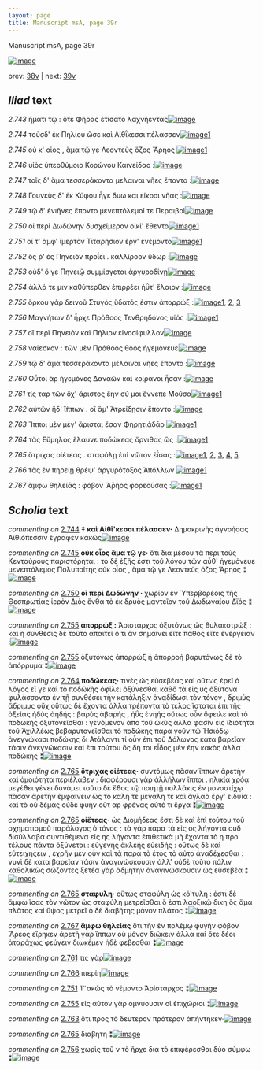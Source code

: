 ```yaml
---
layout: page
title: Manuscript msA, page 39r
---
```


Manuscript msA, page 39r

[![image](http://www.homermultitext.org/iipsrv?OBJ=IIP,1.0&FIF=/project/homer/pyramidal/deepzoom/hmt/vaimg/2017a/VA039RN_0040.tif&WID=100&CVT=JPEG)](http://www.homermultitext.org/ict2/?urn=urn:cite2:hmt:vaimg.2017a:VA039RN_0040)

prev:  [38v](../38v) | next:  [39v](../39v)

## *Iliad* text

*2.743* <a id="2.743"/> ἤματι τῷ : ὅτε Φῆρας ἐτίσατο λαχνήεντας[![image](http://www.homermultitext.org/iipsrv?OBJ=IIP,1.0&FIF=/project/homer/pyramidal/deepzoom/hmt/vaimg/2017a/VA039RN_0040.tif&RGN=0.137,0.219,0.421,0.0444&WID=1000&CVT=JPEG)](http://www.homermultitext.org/ict2/?urn=urn:cite2:hmt:vaimg.2017a:VA039RN_0040@0.137,0.219,0.421,0.0444)

*2.744* <a id="2.744"/> τοὺσδ' ἐκ Πηλίου 					ῶσε καὶ Αἰθΐκεσσι πέλασσεν[![image](http://www.homermultitext.org/iipsrv?OBJ=IIP,1.0&FIF=/project/homer/pyramidal/deepzoom/hmt/vaimg/2017a/VA039RN_0040.tif&RGN=0.145,0.2445,0.421,0.0354&WID=1000&CVT=JPEG)](http://www.homermultitext.org/ict2/?urn=urn:cite2:hmt:vaimg.2017a:VA039RN_0040@0.145,0.2445,0.421,0.0354)[1](#msA_2.735)

*2.745* <a id="2.745"/> οὐ κ' οἶος , ἅμα τῷ γε Λεοντεὺς ὄζος Ἄρηος 				[![image](http://www.homermultitext.org/iipsrv?OBJ=IIP,1.0&FIF=/project/homer/pyramidal/deepzoom/hmt/vaimg/2017a/VA039RN_0040.tif&RGN=0.134,0.2671,0.421,0.0278&WID=1000&CVT=JPEG)](http://www.homermultitext.org/ict2/?urn=urn:cite2:hmt:vaimg.2017a:VA039RN_0040@0.134,0.2671,0.421,0.0278)[1](#msA_2.736)

*2.746* <a id="2.746"/> υἱὸς ὑπερθύμοιο Κορώνου 						Καινείδαο :[![image](http://www.homermultitext.org/iipsrv?OBJ=IIP,1.0&FIF=/project/homer/pyramidal/deepzoom/hmt/vaimg/2017a/VA039RN_0040.tif&RGN=0.131,0.2852,0.421,0.0278&WID=1000&CVT=JPEG)](http://www.homermultitext.org/ict2/?urn=urn:cite2:hmt:vaimg.2017a:VA039RN_0040@0.131,0.2852,0.421,0.0278)

*2.747* <a id="2.747"/> τοῖς δ' ἅμα τεσσεράκοντα μελαιναι νῆες ἕποντο :[![image](http://www.homermultitext.org/iipsrv?OBJ=IIP,1.0&FIF=/project/homer/pyramidal/deepzoom/hmt/vaimg/2017a/VA039RN_0040.tif&RGN=0.133,0.3078,0.421,0.0278&WID=1000&CVT=JPEG)](http://www.homermultitext.org/ict2/?urn=urn:cite2:hmt:vaimg.2017a:VA039RN_0040@0.133,0.3078,0.421,0.0278)

*2.748* <a id="2.748"/> Γουνεὺς δ' ἐκ 						 Κύφου ἦγε δυω και 					είκοσι νῆας :[![image](http://www.homermultitext.org/iipsrv?OBJ=IIP,1.0&FIF=/project/homer/pyramidal/deepzoom/hmt/vaimg/2017a/VA039RN_0040.tif&RGN=0.13,0.3266,0.421,0.0278&WID=1000&CVT=JPEG)](http://www.homermultitext.org/ict2/?urn=urn:cite2:hmt:vaimg.2017a:VA039RN_0040@0.13,0.3266,0.421,0.0278)

*2.749* <a id="2.749"/> τῷ δ' ἐνιῆνες ἕποντο μενεπτόλεμοί τε Περαιβοὶ[![image](http://www.homermultitext.org/iipsrv?OBJ=IIP,1.0&FIF=/project/homer/pyramidal/deepzoom/hmt/vaimg/2017a/VA039RN_0040.tif&RGN=0.134,0.3431,0.443,0.0316&WID=1000&CVT=JPEG)](http://www.homermultitext.org/ict2/?urn=urn:cite2:hmt:vaimg.2017a:VA039RN_0040@0.134,0.3431,0.443,0.0316)

*2.750* <a id="2.750"/> οἱ περὶ Δωδώνην 					δυσχείμερον οἰκί' ἔθεντο[![image](http://www.homermultitext.org/iipsrv?OBJ=IIP,1.0&FIF=/project/homer/pyramidal/deepzoom/hmt/vaimg/2017a/VA039RN_0040.tif&RGN=0.133,0.3642,0.443,0.0316&WID=1000&CVT=JPEG)](http://www.homermultitext.org/ict2/?urn=urn:cite2:hmt:vaimg.2017a:VA039RN_0040@0.133,0.3642,0.443,0.0316)[1](#msA_2.737)

*2.751* <a id="2.751"/> οἵ τ' ἀμφ' ϊμερτὸν Τιταρήσιον ἔργ' ἐνέμοντο[![image](http://www.homermultitext.org/iipsrv?OBJ=IIP,1.0&FIF=/project/homer/pyramidal/deepzoom/hmt/vaimg/2017a/VA039RN_0040.tif&RGN=0.13,0.3822,0.443,0.0316&WID=1000&CVT=JPEG)](http://www.homermultitext.org/ict2/?urn=urn:cite2:hmt:vaimg.2017a:VA039RN_0040@0.13,0.3822,0.443,0.0316)[1](#msAim_2.745)

*2.752* <a id="2.752"/> ὅς ῤ' ἐς Πηνειὸν 					προΐει . καλλίροον ὕδωρ :[![image](http://www.homermultitext.org/iipsrv?OBJ=IIP,1.0&FIF=/project/homer/pyramidal/deepzoom/hmt/vaimg/2017a/VA039RN_0040.tif&RGN=0.121,0.4033,0.443,0.0316&WID=1000&CVT=JPEG)](http://www.homermultitext.org/ict2/?urn=urn:cite2:hmt:vaimg.2017a:VA039RN_0040@0.121,0.4033,0.443,0.0316)

*2.753* <a id="2.753"/> οὐδ' ὅ γε Πηνειῷ 					συμμίσγεται ἀργυροδίνῃ[![image](http://www.homermultitext.org/iipsrv?OBJ=IIP,1.0&FIF=/project/homer/pyramidal/deepzoom/hmt/vaimg/2017a/VA039RN_0040.tif&RGN=0.119,0.4206,0.443,0.0316&WID=1000&CVT=JPEG)](http://www.homermultitext.org/ict2/?urn=urn:cite2:hmt:vaimg.2017a:VA039RN_0040@0.119,0.4206,0.443,0.0316)

*2.754* <a id="2.754"/> ἀλλά τε μιν καθύπερθεν ἐπιρρέει ἠΰτ' ἔλαιον :[![image](http://www.homermultitext.org/iipsrv?OBJ=IIP,1.0&FIF=/project/homer/pyramidal/deepzoom/hmt/vaimg/2017a/VA039RN_0040.tif&RGN=0.118,0.4409,0.443,0.0316&WID=1000&CVT=JPEG)](http://www.homermultitext.org/ict2/?urn=urn:cite2:hmt:vaimg.2017a:VA039RN_0040@0.118,0.4409,0.443,0.0316)

*2.755* <a id="2.755"/> ὅρκου γὰρ δεινοῦ Στυγὸς ὕδατός ἐστιν ἀπορρώξ :[![image](http://www.homermultitext.org/iipsrv?OBJ=IIP,1.0&FIF=/project/homer/pyramidal/deepzoom/hmt/vaimg/2017a/VA039RN_0040.tif&RGN=0.116,0.462,0.443,0.0316&WID=1000&CVT=JPEG)](http://www.homermultitext.org/ict2/?urn=urn:cite2:hmt:vaimg.2017a:VA039RN_0040@0.116,0.462,0.443,0.0316)[1](#msA_2.738), [2](#msAim_2.746), [3](#msA_2.739)

*2.756* <a id="2.756"/> Μαγνήτων δ' ἦρχε 						 Πρόθοος 					 Τενθρηδόνος υἱός .[![image](http://www.homermultitext.org/iipsrv?OBJ=IIP,1.0&FIF=/project/homer/pyramidal/deepzoom/hmt/vaimg/2017a/VA039RN_0040.tif&RGN=0.116,0.4793,0.443,0.0316&WID=1000&CVT=JPEG)](http://www.homermultitext.org/ict2/?urn=urn:cite2:hmt:vaimg.2017a:VA039RN_0040@0.116,0.4793,0.443,0.0316)[1](#msAint_2.749)

*2.757* <a id="2.757"/> οἳ περὶ Πηνειὸν καὶ 						 Πήλιον εἰνοσίφυλλον[![image](http://www.homermultitext.org/iipsrv?OBJ=IIP,1.0&FIF=/project/homer/pyramidal/deepzoom/hmt/vaimg/2017a/VA039RN_0040.tif&RGN=0.115,0.4981,0.443,0.0316&WID=1000&CVT=JPEG)](http://www.homermultitext.org/ict2/?urn=urn:cite2:hmt:vaimg.2017a:VA039RN_0040@0.115,0.4981,0.443,0.0316)

*2.758* <a id="2.758"/> ναίεσκον : τῶν μὲν Πρόθοος θοὸς ἡγεμόνευε[![image](http://www.homermultitext.org/iipsrv?OBJ=IIP,1.0&FIF=/project/homer/pyramidal/deepzoom/hmt/vaimg/2017a/VA039RN_0040.tif&RGN=0.115,0.5184,0.443,0.0316&WID=1000&CVT=JPEG)](http://www.homermultitext.org/ict2/?urn=urn:cite2:hmt:vaimg.2017a:VA039RN_0040@0.115,0.5184,0.443,0.0316)

*2.759* <a id="2.759"/> τῷ δ' ἅμα τεσσεράκοντα μέλαιναι νῆες ἕποντο :[![image](http://www.homermultitext.org/iipsrv?OBJ=IIP,1.0&FIF=/project/homer/pyramidal/deepzoom/hmt/vaimg/2017a/VA039RN_0040.tif&RGN=0.125,0.538,0.443,0.0316&WID=1000&CVT=JPEG)](http://www.homermultitext.org/ict2/?urn=urn:cite2:hmt:vaimg.2017a:VA039RN_0040@0.125,0.538,0.443,0.0316)

*2.760* <a id="2.760"/> Οὗτοι ὰρ ἡγεμόνες Δαναῶν καὶ κοίρανοι ἦσαν :[![image](http://www.homermultitext.org/iipsrv?OBJ=IIP,1.0&FIF=/project/homer/pyramidal/deepzoom/hmt/vaimg/2017a/VA039RN_0040.tif&RGN=0.123,0.5591,0.443,0.0316&WID=1000&CVT=JPEG)](http://www.homermultitext.org/ict2/?urn=urn:cite2:hmt:vaimg.2017a:VA039RN_0040@0.123,0.5591,0.443,0.0316)

*2.761* <a id="2.761"/> τίς ταρ τῶν ὄχ' ἄριστος ἔην σύ μοι ἔννεπε Μοῦσα[![image](http://www.homermultitext.org/iipsrv?OBJ=IIP,1.0&FIF=/project/homer/pyramidal/deepzoom/hmt/vaimg/2017a/VA039RN_0040.tif&RGN=0.123,0.5741,0.443,0.0316&WID=1000&CVT=JPEG)](http://www.homermultitext.org/ict2/?urn=urn:cite2:hmt:vaimg.2017a:VA039RN_0040@0.123,0.5741,0.443,0.0316)[1](#msAext_2.751)

*2.762* <a id="2.762"/> αὐτῶν ἢδ' ἵ̈ππων . οἳ ἅμ' Ἀτρείδῃσιν 					ἕποντο :[![image](http://www.homermultitext.org/iipsrv?OBJ=IIP,1.0&FIF=/project/homer/pyramidal/deepzoom/hmt/vaimg/2017a/VA039RN_0040.tif&RGN=0.118,0.5944,0.443,0.0316&WID=1000&CVT=JPEG)](http://www.homermultitext.org/ict2/?urn=urn:cite2:hmt:vaimg.2017a:VA039RN_0040@0.118,0.5944,0.443,0.0316)

*2.763* <a id="2.763"/> Ἵπποι μὲν μέγ' ἄρισται ἔσαν Φηρητιάδᾱο 				[![image](http://www.homermultitext.org/iipsrv?OBJ=IIP,1.0&FIF=/project/homer/pyramidal/deepzoom/hmt/vaimg/2017a/VA039RN_0040.tif&RGN=0.114,0.6125,0.443,0.0316&WID=1000&CVT=JPEG)](http://www.homermultitext.org/ict2/?urn=urn:cite2:hmt:vaimg.2017a:VA039RN_0040@0.114,0.6125,0.443,0.0316)[1](#msAim_2.747)

*2.764* <a id="2.764"/> τὰς Εὔμηλος ἔλαυνε 					ποδώκεας ὄρνιθας ὣς :[![image](http://www.homermultitext.org/iipsrv?OBJ=IIP,1.0&FIF=/project/homer/pyramidal/deepzoom/hmt/vaimg/2017a/VA039RN_0040.tif&RGN=0.114,0.6305,0.443,0.0316&WID=1000&CVT=JPEG)](http://www.homermultitext.org/ict2/?urn=urn:cite2:hmt:vaimg.2017a:VA039RN_0040@0.114,0.6305,0.443,0.0316)[1](#msA_2.740)

*2.765* <a id="2.765"/> ὄτριχας οἰέτεας . σταφύλῃ ἐπὶ νῶτον ἐΐσας :[![image](http://www.homermultitext.org/iipsrv?OBJ=IIP,1.0&FIF=/project/homer/pyramidal/deepzoom/hmt/vaimg/2017a/VA039RN_0040.tif&RGN=0.114,0.6501,0.443,0.0316&WID=1000&CVT=JPEG)](http://www.homermultitext.org/ict2/?urn=urn:cite2:hmt:vaimg.2017a:VA039RN_0040@0.114,0.6501,0.443,0.0316)[1](#msAim_2.748), [2](#msA_2.741), [3](#msA_2.743), [4](#msAil_2.750), [5](#msA_2.742)

*2.766* <a id="2.766"/> τὰς ἐν πηρείῃ 					θρέψ' ἀργυρότοξος Ἀπόλλων 				[![image](http://www.homermultitext.org/iipsrv?OBJ=IIP,1.0&FIF=/project/homer/pyramidal/deepzoom/hmt/vaimg/2017a/VA039RN_0040.tif&RGN=0.111,0.6704,0.443,0.0316&WID=1000&CVT=JPEG)](http://www.homermultitext.org/ict2/?urn=urn:cite2:hmt:vaimg.2017a:VA039RN_0040@0.111,0.6704,0.443,0.0316)[1](#msAext_2.752)

*2.767* <a id="2.767"/> ἄμφω θηλείᾱς : φόβον Ἄ̄ρηος φορεούσας :[![image](http://www.homermultitext.org/iipsrv?OBJ=IIP,1.0&FIF=/project/homer/pyramidal/deepzoom/hmt/vaimg/2017a/VA039RN_0040.tif&RGN=0.111,0.687,0.443,0.0316&WID=1000&CVT=JPEG)](http://www.homermultitext.org/ict2/?urn=urn:cite2:hmt:vaimg.2017a:VA039RN_0040@0.111,0.687,0.443,0.0316)[1](#msA_2.744)

## *Scholia* text

*commenting on* [2.744](#2.744)  <a id="msA_2.735"/> **‡ καὶ Αἰθῑ'κεσσι πέλασσεν·** Δημοκρινὴς ἀγνοήσας Αἰθιόπεσσιν ἔγραφεν κακῶς[![image](http://www.homermultitext.org/iipsrv?OBJ=IIP,1.0&FIF=/project/homer/pyramidal/deepzoom/hmt/vaimg/2017a/VA039RN_0040.tif&RGN=0.1471,0.1164,0.4625,0.0269&WID=1000&CVT=JPEG)](http://www.homermultitext.org/ict2/?urn=urn:cite2:hmt:vaimg.2017a:VA039RN_0040@0.1471,0.1164,0.4625,0.0269)

*commenting on* [2.745](#2.745)  <a id="msA_2.736"/> **οὐκ οἶος ἅμα τῷ γε·** ὅτι δια μέσου τὰ περι τοὺς Κενταύρους παριστόρηται : τὸ δὲ ἑξῆς ἐστι τοῦ λόγου τῶν αὖθ' ἡγεμόνευε μενεπτόλεμος Πολυποίτης οὐκ οἶος , ἄμα τῷ γε Λεοντεὺς όζος Ἄρηος ⁑[![image](http://www.homermultitext.org/iipsrv?OBJ=IIP,1.0&FIF=/project/homer/pyramidal/deepzoom/hmt/vaimg/2017a/VA039RN_0040.tif&RGN=0.1388,0.1298,0.6108,0.0407&WID=1000&CVT=JPEG)](http://www.homermultitext.org/ict2/?urn=urn:cite2:hmt:vaimg.2017a:VA039RN_0040@0.1388,0.1298,0.6108,0.0407)

*commenting on* [2.750](#2.750)  <a id="msA_2.737"/> **οἳ περὶ Δωδώνην ·** χωρίον ἐν Ὑπερβορέοις τῆς Θεσπρωτίας ἱερὸν Διὸς ἔνθα τὸ ἐκ δρυὸς μαντεῖον τοῦ Δωδωναίου Δϊός ⁑[![image](http://www.homermultitext.org/iipsrv?OBJ=IIP,1.0&FIF=/project/homer/pyramidal/deepzoom/hmt/vaimg/2017a/VA039RN_0040.tif&RGN=0.1496,0.1518,0.5979,0.0338&WID=1000&CVT=JPEG)](http://www.homermultitext.org/ict2/?urn=urn:cite2:hmt:vaimg.2017a:VA039RN_0040@0.1496,0.1518,0.5979,0.0338)

*commenting on* [2.755](#2.755)  <a id="msA_2.738"/> **ἀπορρώξ :** Ἀρισταρχος ὀξυτόνως ὡς θυλακοτρώξ : καὶ ἡ σύνθεσις δὲ τοῦτο ἀπαιτεῖ ὅ τι ἂν σημαίνει εἴτε πάθος εἴτε ἐνέργειαν :[![image](http://www.homermultitext.org/iipsrv?OBJ=IIP,1.0&FIF=/project/homer/pyramidal/deepzoom/hmt/vaimg/2017a/VA039RN_0040.tif&RGN=0.546,0.4899,0.2077,0.0541&WID=1000&CVT=JPEG)](http://www.homermultitext.org/ict2/?urn=urn:cite2:hmt:vaimg.2017a:VA039RN_0040@0.546,0.4899,0.2077,0.0541)

*commenting on* [2.755](#2.755)  <a id="msA_2.739.comment"/> ὀξυτόνως ἀπορρὼξ ἡ ἀπορροή βαρυτόνως δὲ τὸ ἀπόρρυμα ⁑[![image](http://www.homermultitext.org/iipsrv?OBJ=IIP,1.0&FIF=/project/homer/pyramidal/deepzoom/hmt/vaimg/2017a/VA039RN_0040.tif&RGN=0.554,0.5362,0.2123,0.031&WID=1000&CVT=JPEG)](http://www.homermultitext.org/ict2/?urn=urn:cite2:hmt:vaimg.2017a:VA039RN_0040@0.554,0.5362,0.2123,0.031)

*commenting on* [2.764](#2.764)  <a id="msA_2.740"/> **ποδώκεας·** τινὲς ὡς εὐσεβέας καὶ οὕτως ἐρεῖ ὁ λόγος εἴ γε καὶ τὸ ποδώκὴς ὀφίλει ὀξύνεσθαι καθὃ τὰ εἰς υς ὀξύτονα φυλάσσοντα ἐν τῇ συνθέσει τὴν κατάληξιν ἀναδίδωσι τὸν τόνον , δριμὺς ἄδριμυς οὔχ οὕτως δὲ ἔχοντα ἀλλα τρέποντα τὸ τελος ἵσταται ἐπι τῆς ὀξείας ἡδύς ἀηδής : βαρὺς ἀβαρής , ἠΰς ἐνηής οὕτως οὖν ὄφειλε καὶ τὸ ποδωκής ὀξυτονεῖσθαι : γενόμενον ἀπο τοῦ ὠκύς ἀλλα φασὶν εἰς ϊδιότητα τοῦ Ἀχιλλέως βεβαρυτονεῖσθαι τὸ ποδώκης παρα γοῦν τῷ Ἡσιόδῳ ἀνεγνώκασι ποδώκης δι Ατάλαντι τί οὖν ἐπι τοῦ Δόλωνος κατα βαρεῖαν τάσιν ἀνεγνώκασιν καὶ ἐπι τούτου ὃς δή τοι εἶδος μὲν έην κακὸς ἀλλα ποδώκης ⁑[![image](http://www.homermultitext.org/iipsrv?OBJ=IIP,1.0&FIF=/project/homer/pyramidal/deepzoom/hmt/vaimg/2017a/VA039RN_0040.tif&RGN=0.1058,0.561,0.6442,0.1793&WID=1000&CVT=JPEG)](http://www.homermultitext.org/ict2/?urn=urn:cite2:hmt:vaimg.2017a:VA039RN_0040@0.1058,0.561,0.6442,0.1793)

*commenting on* [2.765](#2.765)  <a id="msA_2.741"/> **ὅτριχας οἰέτεας·** συντόμως πᾶσαν ἵππων ἀρετὴν καὶ ὁμοιότητα περιέλαβεν : διαφέρουσι γὰρ ἀλλήλων ἵπποι . ηλικία χρόᾳ μεγέθει γένει δυνάμει τοῦτο δὲ ἔθος τῷ ποιητῇ πολλάκις ἐν μονοστίχῳ πᾶσαν ἀρετὴν ἐμφαίνειν ὡς τὸ καλή τε μεγάλη τε καὶ ἀγλαὰ ἔργ' εἰδυῖα : καὶ τὸ οὐ δέμας οὐδε φυήν οὔτ αρ φρένας οὐτέ τι ἔργα ⁑[![image](http://www.homermultitext.org/iipsrv?OBJ=IIP,1.0&FIF=/project/homer/pyramidal/deepzoom/hmt/vaimg/2017a/VA039RN_0040.tif&RGN=0.1146,0.7272,0.6388,0.0466&WID=1000&CVT=JPEG)](http://www.homermultitext.org/ict2/?urn=urn:cite2:hmt:vaimg.2017a:VA039RN_0040@0.1146,0.7272,0.6388,0.0466)

*commenting on* [2.765](#2.765)  <a id="msA_2.742"/> **οἰἔτεας·** ὡς Διομήδεας ἔστι δὲ καὶ ἐπὶ τούτου τοῦ σχηματισμοῦ παράλογος ὁ τόνος : τὰ γὰρ παρα τὰ εἰς ος λήγοντα ουδ δισύλλαβα συντιθέμενα εἰς ης λήγοντα ἐπιθετικὰ μὴ ἔχοντα τὸ η προ τέλους πάντα ὀξύνεται : εὐγενής ἀκλεής εὐειδής : οὕτως δὲ καὶ εὐτειχηςειν , εχρῆν μὲν οὖν καὶ τὰ παρα τὸ έτος τὸ αὐτο ἀναδέχεσθαι : νυνὶ δὲ κατα βαρεῖαν τάσιν ἀναγινώσκουσιν ἀλλ' οὑδὲ τοῦτο πάλιν καθολικῶς σώζοντες ξετέα γὰρ ἀδμήτην ἀναγινώσκουσιν ὡς εὐσεβέα ⁑[![image](http://www.homermultitext.org/iipsrv?OBJ=IIP,1.0&FIF=/project/homer/pyramidal/deepzoom/hmt/vaimg/2017a/VA039RN_0040.tif&RGN=0.1217,0.7653,0.6346,0.051&WID=1000&CVT=JPEG)](http://www.homermultitext.org/ict2/?urn=urn:cite2:hmt:vaimg.2017a:VA039RN_0040@0.1217,0.7653,0.6346,0.051)

*commenting on* [2.765](#2.765)  <a id="msA_2.743"/> **σταφυλη·** οὕτως σταφύλη ὡς κό΄τυλη : έστι δὲ ἄμφω ἴσας τὸν νῶτον ὡς σταφύλη μετρεῖσθαι ὅ ἐστι λαοξικῷ δικη ὃς ἅμα πλᾶτος καὶ ὕψος μετρεῖ ὁ δὲ διαβήτης μόνον πλάτος ⁑[![image](http://www.homermultitext.org/iipsrv?OBJ=IIP,1.0&FIF=/project/homer/pyramidal/deepzoom/hmt/vaimg/2017a/VA039RN_0040.tif&RGN=0.1142,0.8004,0.6458,0.0297&WID=1000&CVT=JPEG)](http://www.homermultitext.org/ict2/?urn=urn:cite2:hmt:vaimg.2017a:VA039RN_0040@0.1142,0.8004,0.6458,0.0297)

*commenting on* [2.767](#2.767)  <a id="msA_2.744"/> **ἄμφω θηλείας** ὅτι τὴν ἐν πολέμῳ φυγὴν φόβον Ἄρεος εἴρηκεν ἀρετὴ γὰρ ἵππων οὐ μόνον διώκειν ἀλλα καὶ ὅτε δέοι ἀταράχως φεύγειν διωκέμεν ἠδὲ φεβεσθαι ⁑[![image](http://www.homermultitext.org/iipsrv?OBJ=IIP,1.0&FIF=/project/homer/pyramidal/deepzoom/hmt/vaimg/2017a/VA039RN_0040.tif&RGN=0.0996,0.816,0.6304,0.0357&WID=1000&CVT=JPEG)](http://www.homermultitext.org/ict2/?urn=urn:cite2:hmt:vaimg.2017a:VA039RN_0040@0.0996,0.816,0.6304,0.0357)

*commenting on* [2.761](#2.761)  <a id="msAext_2.751.comment"/> τις γὰρ[![image](http://www.homermultitext.org/iipsrv?OBJ=IIP,1.0&FIF=/project/homer/pyramidal/deepzoom/hmt/vaimg/2017a/VA039RN_0040.tif&RGN=0.7963,0.5911,0.0371,0.02&WID=1000&CVT=JPEG)](http://www.homermultitext.org/ict2/?urn=urn:cite2:hmt:vaimg.2017a:VA039RN_0040@0.7963,0.5911,0.0371,0.02)

*commenting on* [2.766](#2.766)  <a id="msAext_2.752.comment"/> πιερίη[![image](http://www.homermultitext.org/iipsrv?OBJ=IIP,1.0&FIF=/project/homer/pyramidal/deepzoom/hmt/vaimg/2017a/VA039RN_0040.tif&RGN=0.7825,0.6805,0.0479,0.0135&WID=1000&CVT=JPEG)](http://www.homermultitext.org/ict2/?urn=urn:cite2:hmt:vaimg.2017a:VA039RN_0040@0.7825,0.6805,0.0479,0.0135)

*commenting on* [2.751](#2.751)  <a id="msAim_2.745.comment"/> Ἱ¨ακῶς τὸ vέμοντο Ἀρίσταρχος ⁑[![image](http://www.homermultitext.org/iipsrv?OBJ=IIP,1.0&FIF=/project/homer/pyramidal/deepzoom/hmt/vaimg/2017a/VA039RN_0040.tif&RGN=0.5375,0.388,0.0625,0.0394&WID=1000&CVT=JPEG)](http://www.homermultitext.org/ict2/?urn=urn:cite2:hmt:vaimg.2017a:VA039RN_0040@0.5375,0.388,0.0625,0.0394)

*commenting on* [2.755](#2.755)  <a id="msAim_2.746.comment"/> εἰς αὐτὸν γὰρ ομνυουσιν οἱ ἐπιχώριοι ⁑[![image](http://www.homermultitext.org/iipsrv?OBJ=IIP,1.0&FIF=/project/homer/pyramidal/deepzoom/hmt/vaimg/2017a/VA039RN_0040.tif&RGN=0.5475,0.4612,0.0504,0.0413&WID=1000&CVT=JPEG)](http://www.homermultitext.org/ict2/?urn=urn:cite2:hmt:vaimg.2017a:VA039RN_0040@0.5475,0.4612,0.0504,0.0413)

*commenting on* [2.763](#2.763)  <a id="msAim_2.747.comment"/> ὅτι προς τὸ δευτερον πρότερον ἀπήντηκεν·[![image](http://www.homermultitext.org/iipsrv?OBJ=IIP,1.0&FIF=/project/homer/pyramidal/deepzoom/hmt/vaimg/2017a/VA039RN_0040.tif&RGN=0.4967,0.5964,0.0592,0.0379&WID=1000&CVT=JPEG)](http://www.homermultitext.org/ict2/?urn=urn:cite2:hmt:vaimg.2017a:VA039RN_0040@0.4967,0.5964,0.0592,0.0379)

*commenting on* [2.765](#2.765)  <a id="msAim_2.748.comment"/> διαβητη ⁑[![image](http://www.homermultitext.org/iipsrv?OBJ=IIP,1.0&FIF=/project/homer/pyramidal/deepzoom/hmt/vaimg/2017a/VA039RN_0040.tif&RGN=0.5271,0.6564,0.0196,0.0407&WID=1000&CVT=JPEG)](http://www.homermultitext.org/ict2/?urn=urn:cite2:hmt:vaimg.2017a:VA039RN_0040@0.5271,0.6564,0.0196,0.0407)

*commenting on* [2.756](#2.756)  <a id="msAint_2.749.comment"/> χωρὶς τοῦ ν τὸ ῆρχε δια τὸ ἐπιφέρεσθαι δύο σύμφω ⁑[![image](http://www.homermultitext.org/iipsrv?OBJ=IIP,1.0&FIF=/project/homer/pyramidal/deepzoom/hmt/vaimg/2017a/VA039RN_0040.tif&RGN=0.0721,0.4747,0.065,0.0598&WID=1000&CVT=JPEG)](http://www.homermultitext.org/ict2/?urn=urn:cite2:hmt:vaimg.2017a:VA039RN_0040@0.0721,0.4747,0.065,0.0598)